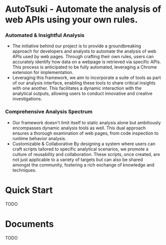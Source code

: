 # AutoTsuki - Automate the analysis of web APIs using your own rules.

### Automated & Insightful Analysis
* The initiative behind our project is to provide a groundbreaking approach for developers and analysts to automate the analysis of web APIs used by web pages. Through crafting their own rules, users can accurately identify how data on a webpage is retrieved via specific APIs. This process is anticipated to be fully automated, leveraging a Chrome extension for implementation.
* Leveraging this framework, we aim to incorporate a suite of tools as part of our analysis interface, enabling these tools to share critical insights with one another. This facilitates a dynamic interaction with the analytical outputs, allowing users to conduct innovative and creative investigations.
### Comprehensive Analysis Spectrum
* Our framework doesn't limit itself to static analysis alone but ambitiously encompasses dynamic analysis tools as well. This dual approach ensures a thorough examination of web pages, from code inspection to runtime behavior analysis.
* Customizable & Collaborative
By designing a system where users can craft scripts tailored to specific analytical scenarios, we promote a culture of reusability and collaboration. These scripts, once created, are not just applicable to a variety of targets but can also be shared amongst the community, fostering a rich exchange of knowledge and techniques.

# Quick Start
TODO

# Documents
TODO